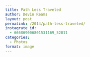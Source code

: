 ```yaml
---
title: Path Less Traveled
author: Devin Reams
layout: post
permalink: /2014/path-less-traveled/
instagrate_id:
  - 666869006801531169_52011
categories:
  - Photos
format: image
---
```

<!-- This post is created by Instagrate to WordPress, a WordPress Plugin by polevaultweb.com - http://www.polevaultweb.com/plugins/instagrate-to-wordpress/ -->